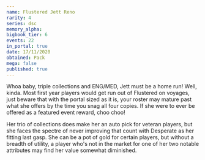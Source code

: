 ```yaml
---
name: Flustered Jett Reno
rarity: 4
series: dsc
memory_alpha:
bigbook_tier: 6
events: 22
in_portal: true
date: 17/11/2020
obtained: Pack
mega: false
published: true
---
```


Whoa baby, triple collections and ENG/MED, Jett must be a home run! Well, kinda. Most first year players would get run out of Flustered on voyages, just beware that with the portal sized as it is, your roster may mature past what she offers by the time you snag all four copies. If she were to ever be offered as a featured event reward, choo choo!

Her trio of collections does make her an auto pick for veteran players, but she faces the spectre of never improving that count with Desperate as her fitting last gasp. She can be a pot of gold for certain players, but without a breadth of utility, a player who's not in the market for one of her two notable attributes may find her value somewhat diminished.
